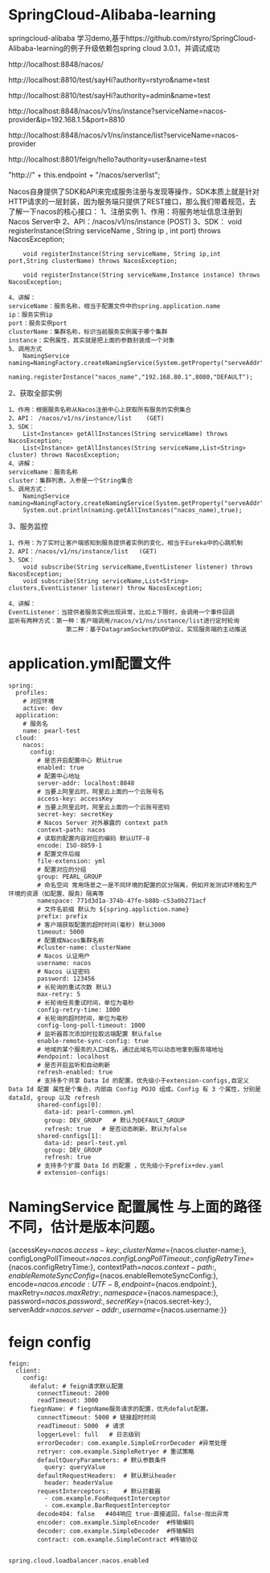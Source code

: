 # SpringCloud-Alibaba-learning
springcloud-alibaba 学习demo,基于https://github.com/rstyro/SpringCloud-Alibaba-learning的例子升级依赖包spring cloud 3.0.1，并调试成功


http://localhost:8848/nacos/



http://localhost:8810/test/sayHi?authority=rstyro&name=test

http://localhost:8810/test/sayHi?authority=admin&name=test



http://localhost:8848/nacos/v1/ns/instance?serviceName=nacos-provider&ip=192.168.1.5&port=8810


http://localhost:8848/nacos/v1/ns/instance/list?serviceName=nacos-provider



http://localhost:8801/feign/hello?authority=user&name=test



"http://" + this.endpoint + "/nacos/serverlist";


Nacos自身提供了SDK和API来完成服务注册与发现等操作，SDK本质上就是针对HTTP请求的一层封装，因为服务端只提供了REST接口，那么我们带着规范，去了解一下nacos的核心接口：
1、注册实例
    1、作用：将服务地址信息注册到Nacos Server中
    2、API：/nacos/v1/ns/instance   (POST)
    3、SDK：
        void registerInstance(String serviceName , String ip , int port) throws NacosException;
 
        void registerInstance(String serviceName, String ip,int port,String clusterName) throws NacosException;
 
        void registerInstance(String serviceName,Instance instance) throws NacosException;

    4、讲解：
    serviceName：服务名称，相当于配置文件中的spring.application.name
    ip：服务实例ip
    port：服务实例port
    clusterName：集群名称，标识当前服务实例属于哪个集群
    instance：实例属性，其实就是把上面的参数封装成一个对象
    5、调用方式
        NamingService naming=NamingFactory.createNamingService(System.getProperty("serveAddr"));
        naming.registerInstance("nacos_name","192.168.80.1",8080,"DEFAULT");

2、获取全部实例

    1、作用：根据服务名称从Nacos注册中心上获取所有服务的实例集合
    2、API： /nacos/v1/ns/instance/list    (GET)
    3、SDK：
        List<Instance> getAllInstances(String serviceName) throws NacosException;
        List<Instance> getAllInstances(String serviceName,List<String> cluster) throws NacosException;
    4、讲解：
    serviceName：服务名称
    cluster：集群列表，入参是一个String集合
    5、调用方式：
        NamingService naming=NamingFactory.createNamingService(System.getProperty("serveAddr"));
        System.out.println(naming.getAllInstances("nacos_name),true);

3、服务监控

    1、作用：为了实时让客户端感知到服务提供者实例的变化，相当于Eureka中的心跳机制
    2、API：/nacos/v1/ns/instance/list   (GET) 
    3、SDK：
        void subscribe(String serviceName,EventListener listener) throws NacosException;
        void subscribe(String serviceName,List<String> clusters,EventListener listener) throw NacosException;

    4、讲解：
    EventListener：当提供者服务实例出现异常，比如上下限时，会调用一个事件回调
    监听有两种方式：第一种：客户端调用/nacos/v1/ns/instance/list进行定时轮询
                    第二种：基于DatagramSocket的UDP协议，实现服务端的主动推送


# application.yml配置文件

```code
spring:
  profiles:
    # 对应环境
    active: dev
  application:
    # 服务名
    name: pearl-test
  cloud:
    nacos:
      config:
        # 是否开启配置中心 默认true
        enabled: true
        # 配置中心地址
        server-addr: localhost:8848
        # 当要上阿里云时，阿里云上面的一个云账号名
        access-key: accessKey
        # 当要上阿里云时，阿里云上面的一个云账号密码
        secret-key: secretKey
        # Nacos Server 对外暴露的 context path
        context-path: nacos
        # 读取的配置内容对应的编码 默认UTF-8
        encode: ISO-8859-1
        # 配置文件后缀
        file-extension: yml
        # 配置对应的分组
        group: PEARL_GROUP
        # 命名空间 常用场景之一是不同环境的配置的区分隔离，例如开发测试环境和生产环境的资源（如配置、服务）隔离等
        namespace: 771d3d1a-374b-47fe-b88b-c53a0b271acf
        # 文件名前缀 默认为 ${spring.appliction.name}
        prefix: prefix
        # 客户端获取配置的超时时间(毫秒) 默认3000
        timeout: 5000
        # 配置成Nacos集群名称
        #cluster-name: clusterName
        # Nacos 认证用户
        username: nacos
        # Nacos 认证密码
        password: 123456
        # 长轮询的重试次数 默认3
        max-retry: 5
        # 长轮询任务重试时间，单位为毫秒
        config-retry-time: 1000
        # 长轮询的超时时间，单位为毫秒
        config-long-poll-timeout: 1000
        # 监听器首次添加时拉取远端配置 默认false
        enable-remote-sync-config: true
        # 地域的某个服务的入口域名，通过此域名可以动态地拿到服务端地址
        #endpoint: localhost
        # 是否开启监听和自动刷新
        refresh-enabled: true
        # 支持多个共享 Data Id 的配置，优先级小于extension-configs,自定义 Data Id 配置 属性是个集合，内部由 Config POJO 组成。Config 有 3 个属性，分别是 dataId, group 以及 refresh
        shared-configs[0]:
          data-id: pearl-common.yml
          group: DEV_GROUP   # 默认为DEFAULT_GROUP
          refresh: true   # 是否动态刷新，默认为false
        shared-configs[1]:
          data-id: pearl-test.yml
          group: DEV_GROUP
          refresh: true
        # 支持多个扩展 Data Id 的配置 ，优先级小于prefix+dev.yaml
        # extension-configs:
```


# NamingService  配置属性    与上面的路径不同，估计是版本问题。
{accessKey=${nacos.access-key:}, clusterName=${nacos.cluster-name:}, configLongPollTimeout=${nacos.configLongPollTimeout:}, configRetryTime=${nacos.configRetryTime:}, contextPath=${nacos.context-path:}, enableRemoteSyncConfig=${nacos.enableRemoteSyncConfig:}, encode=${nacos.encode:UTF-8}, endpoint=${nacos.endpoint:}, maxRetry=${nacos.maxRetry:}, namespace=${nacos.namespace:}, password=${nacos.password:}, secretKey=${nacos.secret-key:}, serverAddr=${nacos.server-addr:}, username=${nacos.username:}}






# feign config
```code
feign:
  client:
    config:
      defalut: # feign请求默认配置
        connectTimeout: 2000
        readTimeout: 3000
      fiegnName: # fiegnName服务请求的配置，优先defalut配置。
        connectTimeout: 5000 # 链接超时时间
        readTimeout: 5000  # 请求
        loggerLevel: full   # 日志级别
        errorDecoder: com.example.SimpleErrorDecoder #异常处理
        retryer: com.example.SimpleRetryer # 重试策略
        defaultQueryParameters: # 默认参数条件
          query: queryValue
        defaultRequestHeaders:  # 默认默认header
          header: headerValue
        requestInterceptors:    # 默认拦截器
          - com.example.FooRequestInterceptor
          - com.example.BarRequestInterceptor
        decode404: false   #404响应 true-直接返回，false-抛出异常       
        encoder: com.example.SimpleEncoder  #传输编码
        decoder: com.example.SimpleDecoder  #传输解码
        contract: com.example.SimpleContract #传输协议


spring.cloud.loadbalancer.nacos.enabled
```




